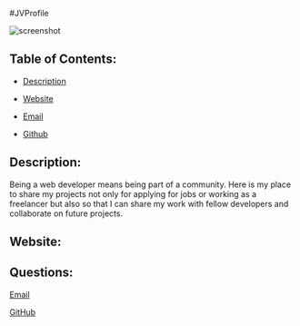 #JVProfile

![screenshot](https://user-images.githubusercontent.com/101678295/192143981-4a71e44d-0345-4403-864c-792ad22ca751.PNG)

  ## Table of Contents:

  * [Description](#Description)

  * [Website](#Website)

  * [Email](#Questions)

  * [Github](#Questions)

 
 ## Description: 
Being a web developer means being part of a community. Here is my place to share my projects not only for applying for jobs or working as a freelancer but also so that I can share my work with fellow developers and collaborate on future projects.


  ## Website: 

  ## Questions:

  [Email](mailto:jvelez117@gmail.com)

  [GitHub](https://github.com/JVelezFD)

